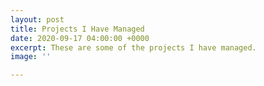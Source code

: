 ```yaml
---
layout: post
title: Projects I Have Managed
date: 2020-09-17 04:00:00 +0000
excerpt: These are some of the projects I have managed.
image: ''

---
```

